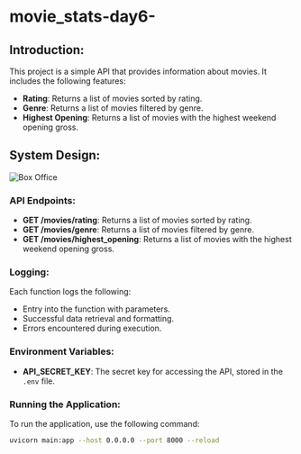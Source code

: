 # movie_stats-day6-

## Introduction:

This project is a simple API that provides information about movies. It includes the following features:

- **Rating**: Returns a list of movies sorted by rating.
- **Genre**: Returns a list of movies filtered by genre.
- **Highest Opening**: Returns a list of movies with the highest weekend opening gross.

## System Design:

![Box Office](../image/box_office.png)

### API Endpoints:

- **GET /movies/rating**: Returns a list of movies sorted by rating.
- **GET /movies/genre**: Returns a list of movies filtered by genre.
- **GET /movies/highest_opening**: Returns a list of movies with the highest weekend opening gross.

### Logging:

Each function logs the following:

- Entry into the function with parameters.
- Successful data retrieval and formatting.
- Errors encountered during execution.

### Environment Variables:

- **API_SECRET_KEY**: The secret key for accessing the API, stored in the `.env` file.

### Running the Application:

To run the application, use the following command:

```bash
uvicorn main:app --host 0.0.0.0 --port 8000 --reload
```
